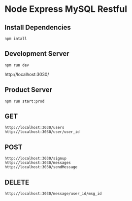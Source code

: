# Node Express MySQL Restful 

## Install Dependencies 
```
npm intall
```

## Development Server 
```
npm run dev
```

http://localhost:3030/

## Product Server 
```
npm run start:prod
```

## GET
```
http://localhost:3030/users
http://localhost:3030/user/user_id
```

## POST
```
http://localhost:3030/signup
http://localhost:3030/messages
http://localhost:3030/sendMessage
```

## DELETE
```
http://localhost:3030/message/user_id/msg_id
```
